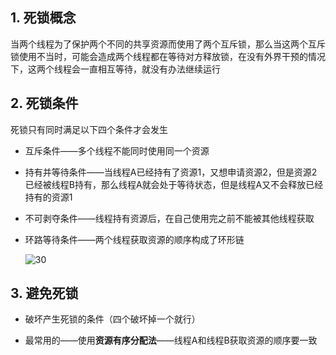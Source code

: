 ## 1. 死锁概念

当两个线程为了保护两个不同的共享资源而使用了两个互斥锁，那么当这两个互斥锁使用不当时，可能会造成两个线程都在等待对方释放锁，在没有外界干预的情况下，这两个线程会一直相互等待，就没有办法继续运行



## 2. 死锁条件

死锁只有同时满足以下四个条件才会发生

* 互斥条件——多个线程不能同时使用同一个资源

* 持有并等待条件——当线程A已经持有了资源1，又想申请资源2，但是资源2已经被线程B持有，那么线程A就会处于等待状态，但是线程A又不会释放已经持有的资源1

* 不可剥夺条件——线程持有资源后，在自己使用完之前不能被其他线程获取

* 环路等待条件——两个线程获取资源的顺序构成了环形链

  ![30](D:\文档\hxq的重要文件\github\note\操作系统\p\30.png)



## 3. 避免死锁

* 破坏产生死锁的条件（四个破坏掉一个就行）

* 最常用的——使用**资源有序分配法**——线程A和线程B获取资源的顺序要一致